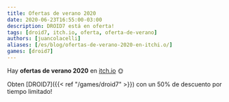 ```yaml
---
title: Ofertas de verano 2020
date: 2020-06-23T16:55:00-03:00
description: DROID7 está en oferta!
tags: [droid7, itch.io, oferta, oferta-de-verano]
authors: [juancolacelli]
aliases: [/es/blog/ofertas-de-verano-2020-en-itchi.o/]
games: [droid7]
---
```


Hay **ofertas de verano 2020** en [itch.io](https://juancolacelli.itch.io) 🌞

Obten [DROID7]({{< ref "/games/droid7" >}}) con un 50% de descuento por tiempo limitado!
